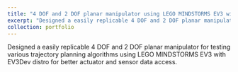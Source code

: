 ```yaml
---
title: "4 DOF and 2 DOF planar manipulator using LEGO MINDSTORMS EV3 with EV3Dev distro"
excerpt: "Designed a easily replicable 4 DOF and 2 DOF planar manipulator for testing various trajectory planning algorithms using LEGO MINDSTORMS EV3 with EV3Dev distro for better actuator and sensor data access.<br/><img src='https://ashish.gupta.github.io/files/lego.jpg'>"
collection: portfolio
---
```

Designed a easily replicable 4 DOF and 2 DOF planar manipulator for testing various trajectory planning algorithms using LEGO MINDSTORMS EV3 with EV3Dev distro for better actuator and sensor data access.
